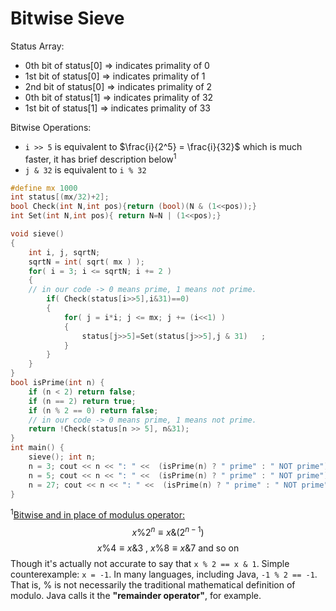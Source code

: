 # Bitwise Sieve

Status Array:

* 0th bit of status[0] $\Rightarrow$ indicates primality of 0
* 1st bit of status[0] $\Rightarrow$ indicates primality of 1
* 2nd bit of status[0] $\Rightarrow$ indicates primality of 2
* 0th bit of status[1] $\Rightarrow$ indicates primality of 32
* 1st bit of status[1] $\Rightarrow$ indicates primality of 33

Bitwise Operations:

* `i >> 5` is equivalent to $\frac{i}{2^5} = \frac{i}{32}$ which is much faster, it has brief description below$^1$
* `j & 32` is equivalent to `i % 32`

```cpp
#define mx 1000
int status[(mx/32)+2];
bool Check(int N,int pos){return (bool)(N & (1<<pos));}
int Set(int N,int pos){	return N=N | (1<<pos);}

void sieve()
{
    int i, j, sqrtN; 
    sqrtN = int( sqrt( mx ) );
    for( i = 3; i <= sqrtN; i += 2 ) 
    {
    // in our code -> 0 means prime, 1 means not prime.
        if( Check(status[i>>5],i&31)==0)
        {
            for( j = i*i; j <= mx; j += (i<<1) )
            {
                status[j>>5]=Set(status[j>>5],j & 31)   ;
            }
        }
    }
}
bool isPrime(int n) {
    if (n < 2) return false;
    if (n == 2) return true;
    if (n % 2 == 0) return false;
    // in our code -> 0 means prime, 1 means not prime.
    return !Check(status[n >> 5], n&31);
}
int main() {
    sieve(); int n;
    n = 3; cout << n << ": " <<  (isPrime(n) ? " prime" : " NOT prime") << endl;
    n = 5; cout << n << ": " <<  (isPrime(n) ? " prime" : " NOT prime") << endl;
    n = 27; cout << n << ": " <<  (isPrime(n) ? " prime" : " NOT prime") << endl;
}

```
$^1$[Bitwise and in place of modulus operator:](https://stackoverflow.com/questions/3072665/bitwise-and-in-place-of-modulus-operator)<br>
$$x \% 2 ^ n \equiv x \& (2 ^{ n - 1})$$
$$x \% 4 \equiv x \& 3 \text { , } x \% 8 \equiv x \& 7 \text { and so on}$$
Though it's actually not accurate to say that `x % 2 == x & 1`. Simple counterexample: `x = -1`. In many languages, including Java, `-1 % 2 == -1`. That is, % is not necessarily the traditional mathematical definition of modulo. Java calls it the **"remainder operator"**, for example.











